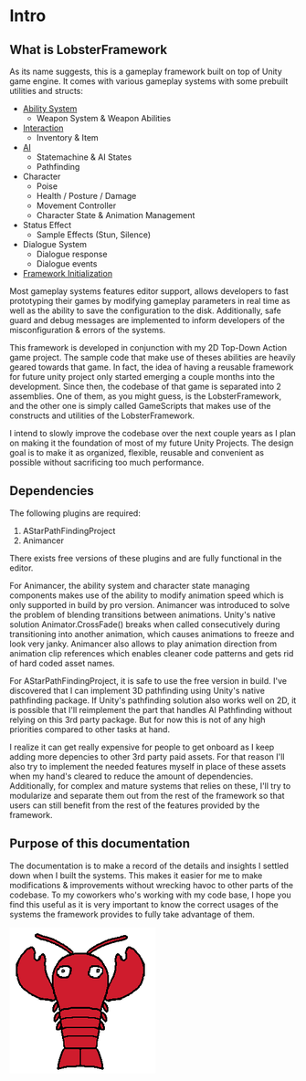 # Intro

## What is LobsterFramework

As its name suggests, this is a gameplay framework built on top of Unity game engine. It comes with various gameplay systems with some prebuilt utilities and structs:
* [Ability System](./manual/AbilitySystem.md)
  * Weapon System & Weapon Abilities
* [Interaction](./manual/Interaction.md)
  * Inventory & Item
* [AI](./manual/AI.md)
  * Statemachine & AI States
  * Pathfinding
* Character
  * Poise
  * Health / Posture / Damage
  * Movement Controller
  * Character State & Animation Management
* Status Effect
  * Sample Effects (Stun, Silence)
* Dialogue System
  * Dialogue response
  * Dialogue events
* [Framework Initialization](./manual/Initialization.md)

Most gameplay systems features editor support, allows developers to fast prototyping their games by modifying gameplay parameters in real time as well as the ability to save the configuration to the disk. Additionally, safe guard and debug messages are implemented to inform developers of the misconfiguration & errors of the systems.

This framework is developed in conjunction with my 2D Top-Down Action game project. The sample code that make use of theses abilities are heavily geared towards that game. In fact, the idea of having a reusable framework for future unity project only started emerging a couple months into the development. Since then, the codebase of that game is separated into 2 assemblies. One of them, as you might guess, is the LobsterFramework, and the other one is simply called GameScripts that makes use of the constructs and utilities of the LobsterFramework. 

I intend to slowly improve the codebase over the next couple years as I plan on making it the foundation of most of my future Unity Projects. The design goal is to make it as organized, flexible, reusable and convenient as possible without sacrificing too much performance.

## Dependencies
The following plugins are required:
1. AStarPathFindingProject
2. Animancer

There exists free versions of these plugins and are fully functional in the editor. 

For Animancer, the ability system and character state managing components makes use of the ability to modify animation speed which is only supported in build by pro version. Animancer was introduced to solve the problem of blending transitions between animations. Unity's native solution Animator.CrossFade() breaks when called consecutively during transitioning into another animation, which causes animations to freeze and look very janky. Animancer also allows to play animation direction from animation clip references which enables cleaner code patterns and gets rid of hard coded asset names.

For AStarPathFindingProject, it is safe to use the free version in build. I've discovered that I can implement 3D pathfinding using Unity's native pathfinding package. If Unity's pathfinding solution also works well on 2D, it is possible that I'll reimplement the part that handles AI Pathfinding without relying on this 3rd party package. But for now this is not of any high priorities compared to other tasks at hand.

I realize it can get really expensive for people to get onboard as I keep adding more depencies to other 3rd party paid assets. For that reason I'll also try to implement the needed features myself in place of these assets when my hand's cleared to reduce the amount of dependencies. Additionally, for complex and mature systems that relies on these, I'll try to modularize and separate them out from the rest of the framework so that users can still benefit from the rest of the features provided by the framework.

## Purpose of this documentation
The documentation is to make a record of the details and insights I settled down when I built the systems. This makes it easier for me to make modifications & improvements without wrecking havoc to other parts of the codebase. To my coworkers who's working with my code base, I hope you find this useful as it is very important to know the correct usages of the systems the framework provides to fully take advantage of them.

![lobster](./resources/lobster_swipe.gif)